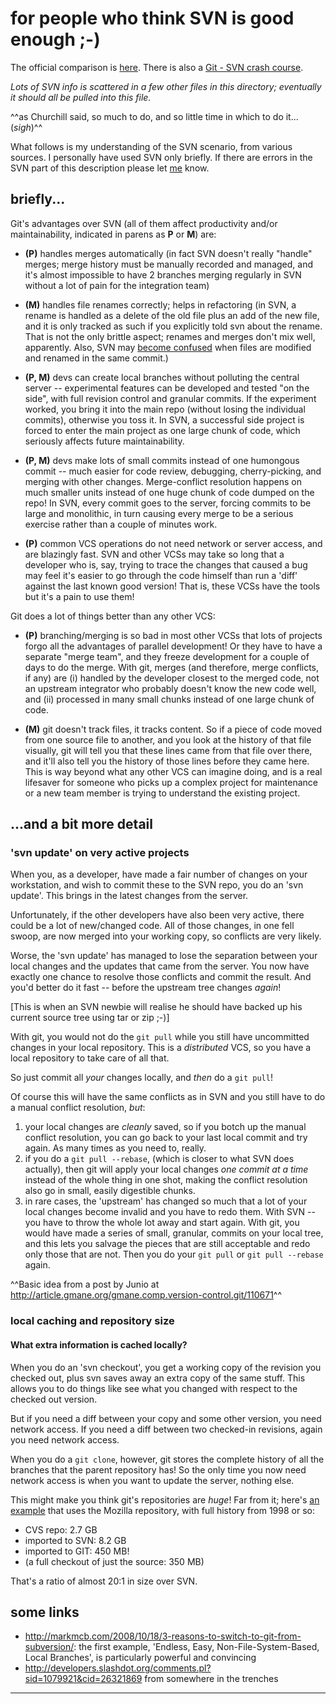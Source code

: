 # for people who think SVN is good enough ;-)

The official comparison is [here](http://git.or.cz/gitwiki/GitSvnComparsion).
There is also a [Git - SVN crash course](http://git-scm.com/course/svn.html).

*Lots of SVN info is scattered in a few other files in this directory;
eventually it should all be pulled into this file.*

^^as Churchill said, so much to do, and so little time in which to do it... (*sigh*)^^

What follows is my understanding of the SVN scenario, from various sources.  I
personally have used SVN only briefly.  If there are errors in the SVN part of
this description please let [me](mailto:sitaramc@gmail.com) know.

## briefly...

Git's advantages over SVN (all of them affect productivity and/or
maintainability, indicated in parens as **P** or **M**) are:

  * **(P)** handles merges automatically (in fact SVN doesn't really "handle"
    merges; merge history must be manually recorded and managed, and it's
    almost impossible to have 2 branches merging regularly in SVN without a
    lot of pain for the integration team)

  * **(M)** handles file renames correctly; helps in refactoring (in SVN, a
    rename is handled as a delete of the old file plus an add of the new file,
    and it is only tracked as such if you explicitly told svn about the
    rename.  That is not the only brittle aspect; renames and merges don't mix
    well, apparently.  Also, SVN may [become confused][wpsvn1] when files are
    modified and renamed in the same commit.)

  * **(P, M)** devs can create local branches without polluting the central server
    -- experimental features can be developed and tested "on the side", with
    full revision control and granular commits.  If the experiment worked, you
    bring it into the main repo (without losing the individual commits),
    otherwise you toss it.  In SVN, a successful side project is forced to
    enter the main project as one large chunk of code, which seriously affects
    future maintainability.

  * **(P, M)** devs make lots of small commits instead of one humongous commit --
    much easier for code review, debugging, cherry-picking, and merging with
    other changes.  Merge-conflict resolution happens on much smaller units
    instead of one huge chunk of code dumped on the repo!  In SVN, every
    commit goes to the server, forcing commits to be large and monolithic, in
    turn causing every merge to be a serious exercise rather than a couple of
    minutes work.

  * **(P)** common VCS operations do not need network or server access, and are
    blazingly fast.  SVN and other VCSs may take so long that a developer who
    is, say, trying to trace the changes that caused a bug may feel it's
    easier to go through the code himself than run a 'diff' against the last
    known good version!  That is, these VCSs have the tools but it's a pain to
    use them!

Git does a lot of things better than any other VCS:

  * **(P)** branching/merging is so bad in most other VCSs that lots of projects
    forgo all the advantages of parallel development!  Or they have to have a
    separate "merge team", and they freeze development for a couple of days to
    do the merge.  With git, merges (and therefore, merge conflicts, if any)
    are (i) handled by the developer closest to the merged code, not an
    upstream integrator who probably doesn't know the new code well, and (ii)
    processed in many small chunks instead of one large chunk of code.

  * **(M)** git doesn't track files, it tracks content.  So if a piece of code
    moved from one source file to another, and you look at the history of that
    file visually, git will tell you that these lines came from that file over
    there, and it'll also tell you the history of those lines before they came
    here.  This is way beyond what any other VCS can imagine doing, and is a
    real lifesaver for someone who picks up a complex project for maintenance
    or a new team member is trying to understand the existing project.

## ...and a bit more detail

### 'svn update' on very active projects

When you, as a developer, have made a fair number of changes on your
workstation, and wish to commit these to the SVN repo, you do an 'svn update'.
This brings in the latest changes from the server.

Unfortunately, if the other developers have also been very active, there could
be a lot of new/changed code.  All of those changes, in one fell swoop, are
now merged into your working copy, so conflicts are very likely.

Worse, the 'svn update' has managed to lose the separation between your local
changes and the updates that came from the server.  You now have exactly one
chance to resolve those conflicts and commit the result.  And you'd better do
it fast -- before the upstream tree changes *again*!

[This is when an SVN newbie will realise he should have backed up his current
source tree using tar or zip ;-)]

With git, you would not do the `git pull` while you still have uncommitted
changes in your local repository.  This is a *distributed* VCS, so you have a
local repository to take care of all that.

So just commit all *your* changes locally, and *then* do a `git pull`!

Of course this will have the same conflicts as in SVN and you still have to do
a manual conflict resolution, *but*:

1.  your local changes are *cleanly* saved, so if you botch up the manual
    conflict resolution, you can go back to your last local commit and try
    again.  As many times as you need to, really.
2.  if you do a `git pull --rebase`, (which is closer to what SVN does
    actually), then git will apply your local changes *one commit at a time*
    instead of the whole thing in one shot, making the conflict resolution
    also go in small, easily digestible chunks.
3.  in rare cases, the 'upstream' has changed so much that a lot of your local
    changes become invalid and you have to redo them.  With SVN -- you have to
    throw the whole lot away and start again.  With git, you would have made a
    series of small, granular, commits on your local tree, and this lets you
    salvage the pieces that are still acceptable and redo only those that are
    not.  Then you do your `git pull` or `git pull --rebase` again.

^^Basic idea from a post by Junio at
<http://article.gmane.org/gmane.comp.version-control.git/110671>^^

### local caching and repository size

#### What extra information is cached locally?

When you do an 'svn checkout', you get a working copy of the revision you
checked out, plus svn saves away an extra copy of the same stuff.  This allows
you to do things like see what you changed with respect to the checked out
version.

But if you need a diff between your copy and some other version, you need
network access.  If you need a diff between two checked-in revisions, again
you need network access.

When you do a `git clone`, however, git stores the complete history of all the
branches that the parent repository has!  So the only time you now need
network access is when you want to update the server, nothing else.

This might make you think git's repositories are *huge*!  Far from it; here's
[an example](http://keithp.com/blogs/Repository_Formats_Matter/) that uses the
Mozilla repository, with full history from 1998 or so:

  * CVS repo: 2.7 GB
  * imported to SVN: 8.2 GB
  * imported to GIT: 450 MB!
  * (a full checkout of just the source: 350 MB)

That's a ratio of almost 20:1 in size over SVN.

## some links

  * <http://markmcb.com/2008/10/18/3-reasons-to-switch-to-git-from-subversion/>:
    the first example, 'Endless, Easy, Non-File-System-Based, Local Branches',
    is particularly powerful and convincing
  * <http://developers.slashdot.org/comments.pl?sid=1079921&cid=26321869> from
    somewhere in the trenches

----

[wpsvn1]: http://en.wikipedia.org/wiki/Apache_Subversion#Current_limitations_and_problems
